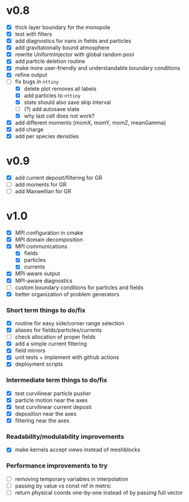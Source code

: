 # v0.8

- [x] thick layer boundary for the monopole
- [x] test with filters
- [x] add diagnostics for nans in fields and particles
- [x] add gravitationally bound atmosphere
- [x] rewrite UniformInjector with global random pool
- [x] add particle deletion routine
- [x] make more user-friendly and understandable boundary conditions
- [x] refine output
- [ ] fix bugs in `nttiny`
  - [x] delete plot removes all labels
  - [x] add particles to `nttiny`
  - [x] state should also save skip interval
  - [ ] (?) add autosave state
  - [x] why last cell does not work?
- [x] add different moments (momX, momY, momZ, meanGamma)
- [x] add charge
- [x] add per species densities

# v0.9

- [x] add current deposit/filtering for GR
- [ ] add moments for GR
- [ ] add Maxwellian for GR

# v1.0

- [x] MPI configuration in cmake
- [x] MPI domain decomposition
- [x] MPI communications
  - [x] fields
  - [x] particles
  - [x] currents
- [x] MPI-aware output
- [x] MPI-aware diagnostics
- [ ] custom boundary conditions for particles and fields
- [x] better organization of problem generators

### Short term things to do/fix

  - [x] routine for easy side/corner range selection
  - [x] aliases for fields/particles/currents
  - [ ] check allocation of proper fields
  - [x] add a simple current filtering
  - [x] field mirrors
  - [x] unit tests + implement with github actions
  - [x] deployment scripts

### Intermediate term things to do/fix

  - [x] test curvilinear particle pusher
  - [x] particle motion near the axes
  - [x] test curvilinear current deposit
  - [x] deposition near the axes
  - [x] filtering near the axes

### Readability/modulability improvements

  - [x] make kernels accept views instead of meshblocks

### Performance improvements to try

- [ ] removing temporary variables in interpolation
- [ ] passing by value vs const ref in metric
- [ ] return physical coords one-by-one instead of by passing full vector